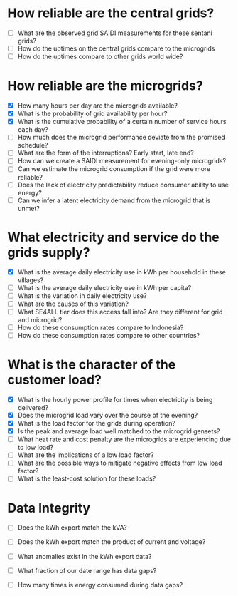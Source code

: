 # How reliable are the central grids?

- [ ] What are the observed grid SAIDI measurements for these sentani grids?
- [ ] How do the uptimes on the central grids compare to the microgrids
- [ ] How do the uptimes compare to other grids world wide?

# How reliable are the microgrids?

- [x] How many hours per day are the microgrids available?
- [x] What is the probability of grid availability per hour?
- [x] What is the cumulative probability of a certain number of service hours each day?
- [ ] How much does the microgrid performance deviate from the promised schedule?
- [ ] What are the form of the interruptions?  Early start, late end?
- [ ] How can we create a SAIDI measurement for evening-only microgrids?
- [ ] Can we estimate the microgrid consumption if the grid were more reliable?
- [ ] Does the lack of electricity predictability reduce consumer ability to use energy?
- [ ] Can we infer a latent electricity demand from the microgrid that is unmet?

# What electricity and service do the grids supply?

- [x] What is the average daily electricity use in kWh per household in these villages?
- [ ] What is the average daily electricity use in kWh per capita?
- [ ] What is the variation in daily electricity use?
- [ ] What are the causes of this variation?
- [ ] What SE4ALL tier does this access fall into?  Are they different for grid and microgrid?
- [ ] How do these consumption rates compare to Indonesia?
- [ ] How do these consumption rates compare to other countries?

# What is the character of the customer load?

- [x] What is the hourly power profile for times when electricity is being delivered?
- [x] Does the microgrid load vary over the course of the evening?
- [x] What is the load factor for the grids during operation?
- [x] Is the peak and average load well matched to the microgrid gensets?
- [ ] What heat rate and cost penalty are the microgrids are experiencing due to low load?
- [ ] What are the implications of a low load factor?
- [ ] What are the possible ways to mitigate negative effects from low load factor?
- [ ] What is the least-cost solution for these loads?

# Data Integrity

- [ ] Does the kWh export match the kVA?
- [ ] Does the kWh export match the product of current and voltage?
- [ ] What anomalies exist in the kWh export data?
- [ ] What fraction of our date range has data gaps?
- [ ] How many times is energy consumed during data gaps?

